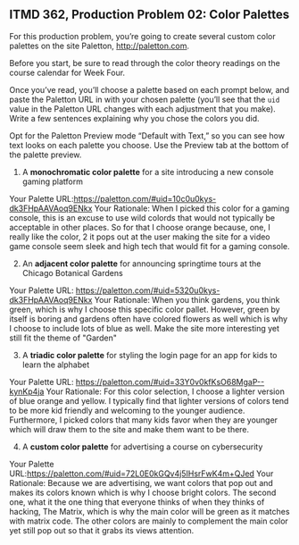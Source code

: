 ## ITMD 362, Production Problem 02: Color Palettes

For this production problem, you’re going to create several custom color palettes on the site
Paletton, http://paletton.com.

Before you start, be sure to read through the color theory readings on the course calendar for Week
Four.

Once you’ve read, you’ll choose a palette based on each prompt below, and paste the Paletton URL in
with your chosen palette (you’ll see that the `uid` value in the Paletton URL changes with each
adjustment that you make). Write a few sentences explaining why you chose the colors you did.

Opt for the Paletton Preview mode “Default with Text,” so you can see how text looks on each palette
you choose. Use the Preview tab at the bottom of the palette preview.

1. A **monochromatic color palette** for a site introducing a new console gaming platform

Your Palette URL:https://paletton.com/#uid=10c0u0kys-dk3FHpAAVAoq9ENkx
Your Rationale: When I picked this color for a gaming console, this is an excuse to use wild colords
that would not typically be acceptable in other places. So for that I choose orange because, one, I really
like the color, 2 it pops out at the user making the site for a video game console seem sleek and
high  tech that would fit for a gaming console.

2. An **adjacent color palette** for announcing springtime tours at the Chicago Botanical Gardens

Your Palette URL: https://paletton.com/#uid=5320u0kys-dk3FHpAAVAoq9ENkx
Your Rationale: When you think gardens, you think green, which is why I choose this specific color pallet.
However, green by itself is boring and gardens often have colored flowers as well which is why I choose to
include lots of blue as well. Make the site more interesting yet still fit the theme of "Garden"

3. A **triadic color palette** for styling the login page for an app for kids to learn the alphabet

Your Palette URL: https://paletton.com/#uid=33Y0v0kfKsO68MgaP--kynKp4ja
Your Rationale: For this color selection, I choose a lighter version of blue orange and yellow.
I typically find that lighter versions of colors tend to be more kid friendly and welcoming to the
younger audience. Furthermore, I picked colors that many kids favor when they are younger which will draw
them to the site and make them want to be there.

4. A **custom color palette** for advertising a course on cybersecurity

Your Palette URL:https://paletton.com/#uid=72L0E0kGQv4j5IHsrFwK4m+QJed
Your Rationale: Because we are advertising, we want colors that pop out and makes its colors known which
is why I choose bright colors. The second one, what it the one thing that everyone thinks of when they thinks
of hacking, The Matrix, which is why the main color will be green as it matches with matrix code. The other colors
are mainly to complement the main color yet still pop out so that it grabs its views attention.
